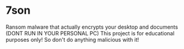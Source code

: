 # 7son
Ransom malware that actually encrypts your desktop and documents (DONT RUN IN YOUR PERSONAL PC)
This project is for educational purposes only! So don't do anything malicious with it!
